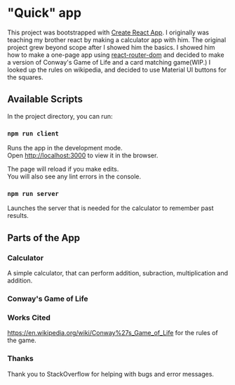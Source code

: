 # "Quick" app

This project was bootstrapped with [Create React App](https://github.com/facebook/create-react-app). I originally was teaching my brother react by making a calculator app with him. The original project grew beyond scope after I showed him the basics. I showed him how to make a one-page app using [react-router-dom](https://reactrouter.com/web/guides/quick-start) and decided to make a version of Conway's Game of Life and a card matching game(WIP.) I looked up the rules on wikipedia, and decided to use Material UI buttons for the squares.

## Available Scripts

In the project directory, you can run:

### `npm run client`

Runs the app in the development mode.\
Open [http://localhost:3000](http://localhost:3000) to view it in the browser.

The page will reload if you make edits.\
You will also see any lint errors in the console.

### `npm run server`

Launches the server that is needed for the calculator to remember past results.


## Parts of the App

### Calculator

A simple calculator, that can perform addition, subraction, multiplication and addition.

### Conway's Game of Life



### Works Cited

https://en.wikipedia.org/wiki/Conway%27s_Game_of_Life for the rules of the game.



### Thanks

Thank you to StackOverflow for helping with bugs and error messages.
